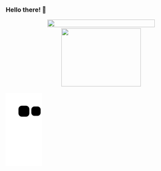 ### Hello there!  👋

<div align="center">
   <a href="https://github.com/felipepellizzon">
   <img height="60%" width="75%" src="https://github-readme-stats.vercel.app/api/top-langs/?username=felipepellizzon&layout=compact">
   <img height="153em" width="210em" src="https://github-readme-stats.vercel.app/api?username=felipepellizzon&show_icons=true&theme=radical">
   </a>   
</div>

   ![Snake animation](https://github.com/felipepellizzon/felipepellizzon/blob/output/github-contribution-grid-snake.svg)
